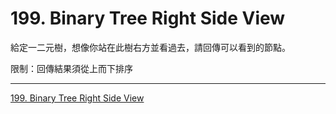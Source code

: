 # 199. Binary Tree Right Side View

給定一二元樹，想像你站在此樹右方並看過去，請回傳可以看到的節點。

限制：回傳結果須從上而下排序

---

[199. Binary Tree Right Side View](https://leetcode.com/problems/binary-tree-right-side-view/description)
